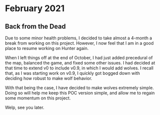 # February 2021
## Back from the Dead
Due to some minor health problems, I decided to take almost a 4-month a break from working on this project. However, I now feel that I am in a good place to resume working on Hunter again.

When I left things off at the end of October, I had just added precedural of the map, balanced the game, and fixed some other issues. I had decided at that time to extend v0 to include v0.9, in which I would add wolves. I recall that, as I was starting work on v0.9, I quickly got bogged down with deciding how robust to make wolf behavior.

With that being the case, I have decided to make wolves extremely simple. Doing so will help me keep this POC version simple, and allow me to regain some momentum on this project.

Welp, see you later.